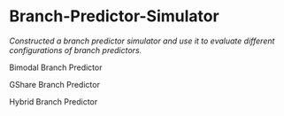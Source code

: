 # Branch-Predictor-Simulator

*Constructed a branch predictor simulator and use it to evaluate different configurations of branch predictors.*

Bimodal Branch Predictor

GShare Branch Predictor

Hybrid Branch Predictor
